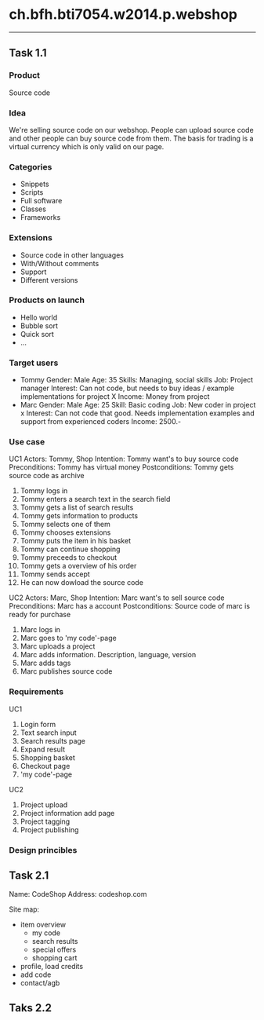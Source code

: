 # ch.bfh.bti7054.w2014.p.webshop
---

## Task 1.1

### Product
Source code

### Idea
We're selling source code on our webshop. People can upload source code and other people can buy source code from them. The basis for trading is a virtual currency which is only valid on our page.

### Categories
- Snippets
- Scripts
- Full software
- Classes
- Frameworks

### Extensions
- Source code in other languages
- With/Without comments
- Support
- Different versions


### Products on launch
- Hello world
- Bubble sort
- Quick sort
- ...

### Target users
- Tommy
    Gender:     Male
    Age:        35
    Skills:     Managing, social skills
    Job:        Project manager
    Interest:   Can not code, but needs to buy ideas / example implementations for project X
    Income:     Money from project
- Marc
    Gender:     Male
    Age:        25
    Skill:      Basic coding
    Job:        New coder in project x
    Interest:   Can not code that good. Needs implementation examples and support from experienced coders
    Income:     2500.-

### Use case

UC1
Actors:         Tommy, Shop
Intention:      Tommy want's to buy source code
Preconditions:  Tommy has virtual money
Postconditions: Tommy gets source code as archive

1. Tommy logs in 
2. Tommy enters a search text in the search field 
3. Tommy gets a list of search results 
4. Tommy gets information to products  
5. Tommy selects one of them 
6. Tommy chooses extensions 
7. Tommy puts the item in his basket 
8. Tommy can continue shopping 
9. Tommy preceeds to checkout 
10. Tommy gets a overview of his order 
11. Tommy sends accept 
12. He can now dowload the source code

UC2
Actors:         Marc, Shop
Intention:      Marc want's to sell source code
Preconditions:  Marc has a account
Postconditions: Source code of marc is ready for purchase

1. Marc logs in
2. Marc goes to 'my code'-page
3. Marc uploads a project
4. Marc adds information. Description, language, version
5. Marc adds tags
6. Marc publishes source code

### Requirements

UC1

1. Login form
3. Text search input
4. Search results page
5. Expand result
6. Shopping basket
7. Checkout page
8. 'my code'-page

UC2

1. Project upload
2. Project information add page
3. Project tagging
4. Project publishing

### Design princibles


## Task 2.1

Name: CodeShop
Address: codeshop.com

Site map:

- item overview
  - my code
  - search results
  - special offers
  - shopping cart
- profile, load credits
- add code
- contact/agb


## Taks 2.2

